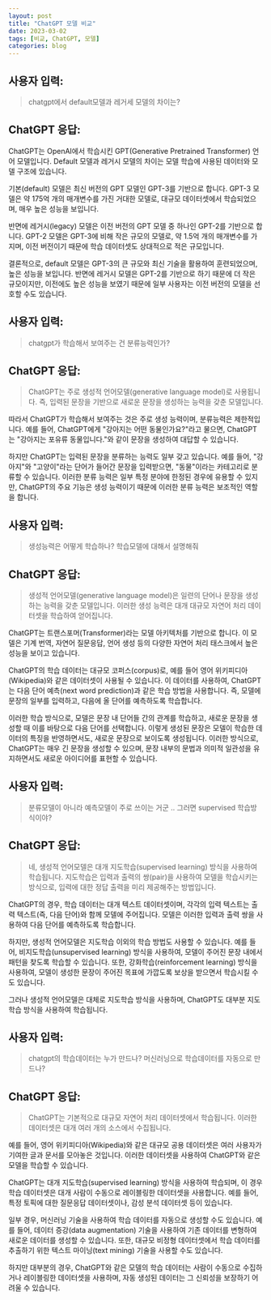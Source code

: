 ```yaml
---
layout: post
title: "ChatGPT 모델 비교"
date: 2023-03-02
tags: [비교, ChatGPT, 모델]
categories: blog
---
```


## 사용자 입력:
> chatgpt에서 default모델과 레거세 모델의 차이는?

## ChatGPT 응답:
> 

ChatGPT는 OpenAI에서 학습시킨 GPT(Generative Pretrained Transformer) 언어 모델입니다. Default 모델과 레거시 모델의 차이는 모델 학습에 사용된 데이터와 모델 구조에 있습니다.

기본(default) 모델은 최신 버전의 GPT 모델인 GPT-3를 기반으로 합니다. GPT-3 모델은 약 175억 개의 매개변수를 가진 거대한 모델로, 대규모 데이터셋에서 학습되었으며, 매우 높은 성능을 보입니다.

반면에 레거시(legacy) 모델은 이전 버전의 GPT 모델 중 하나인 GPT-2를 기반으로 합니다. GPT-2 모델은 GPT-3에 비해 작은 규모의 모델로, 약 1.5억 개의 매개변수를 가지며, 이전 버전이기 때문에 학습 데이터셋도 상대적으로 적은 규모입니다.

결론적으로, default 모델은 GPT-3의 큰 규모와 최신 기술을 활용하여 훈련되었으며, 높은 성능을 보입니다. 반면에 레거시 모델은 GPT-2를 기반으로 하기 때문에 더 작은 규모이지만, 이전에도 높은 성능을 보였기 때문에 일부 사용자는 이전 버전의 모델을 선호할 수도 있습니다.

## 사용자 입력:
> chatgpt가 학습해서 보여주는 건 분류능력인가?

## ChatGPT 응답:
> ChatGPT는 주로 생성적 언어모델(generative language model)로 사용됩니다. 즉, 입력된 문장을 기반으로 새로운 문장을 생성하는 능력을 갖춘 모델입니다. 

따라서 ChatGPT가 학습해서 보여주는 것은 주로 생성 능력이며, 분류능력은 제한적입니다. 예를 들어, ChatGPT에게 "강아지는 어떤 동물인가요?"라고 물으면, ChatGPT는 "강아지는 포유류 동물입니다."와 같이 문장을 생성하여 대답할 수 있습니다. 

하지만 ChatGPT는 입력된 문장을 분류하는 능력도 일부 갖고 있습니다. 예를 들어, "강아지"와 "고양이"라는 단어가 들어간 문장을 입력받으면, "동물"이라는 카테고리로 분류할 수 있습니다. 이러한 분류 능력은 일부 특정 분야에 한정된 경우에 유용할 수 있지만, ChatGPT의 주요 기능은 생성 능력이기 때문에 이러한 분류 능력은 보조적인 역할을 합니다.

## 사용자 입력:
> 생성능력은 어떻게 학습하나? 학습모델에 대해서 설명해줘

## ChatGPT 응답:
> 생성적 언어모델(generative language model)은 일련의 단어나 문장을 생성하는 능력을 갖춘 모델입니다. 이러한 생성 능력은 대개 대규모 자연어 처리 데이터셋을 학습하여 얻어집니다.

ChatGPT는 트랜스포머(Transformer)라는 모델 아키텍처를 기반으로 합니다. 이 모델은 기계 번역, 자연어 질문응답, 언어 생성 등의 다양한 자연어 처리 태스크에서 높은 성능을 보이고 있습니다.

ChatGPT의 학습 데이터는 대규모 코퍼스(corpus)로, 예를 들어 영어 위키피디아(Wikipedia)와 같은 데이터셋이 사용될 수 있습니다. 이 데이터를 사용하여, ChatGPT는 다음 단어 예측(next word prediction)과 같은 학습 방법을 사용합니다. 즉, 모델에 문장의 일부를 입력하고, 다음에 올 단어를 예측하도록 학습합니다.

이러한 학습 방식으로, 모델은 문장 내 단어들 간의 관계를 학습하고, 새로운 문장을 생성할 때 이를 바탕으로 다음 단어를 선택합니다. 이렇게 생성된 문장은 모델이 학습한 데이터의 특징을 반영하면서도, 새로운 문장으로 보이도록 생성됩니다. 이러한 방식으로, ChatGPT는 매우 긴 문장을 생성할 수 있으며, 문장 내부의 문법과 의미적 일관성을 유지하면서도 새로운 아이디어를 표현할 수 있습니다.

## 사용자 입력:
> 분류모델이 아니라 예측모델이 주로 쓰이는 거군 .. 그러면 supervised 학습방식이야?

## ChatGPT 응답:
> 네, 생성적 언어모델은 대개 지도학습(supervised learning) 방식을 사용하여 학습됩니다. 지도학습은 입력과 출력의 쌍(pair)을 사용하여 모델을 학습시키는 방식으로, 입력에 대한 정답 출력을 미리 제공해주는 방법입니다.

ChatGPT의 경우, 학습 데이터는 대개 텍스트 데이터셋이며, 각각의 입력 텍스트는 출력 텍스트(즉, 다음 단어)와 함께 모델에 주어집니다. 모델은 이러한 입력과 출력 쌍을 사용하여 다음 단어를 예측하도록 학습합니다.

하지만, 생성적 언어모델은 지도학습 이외의 학습 방법도 사용할 수 있습니다. 예를 들어, 비지도학습(unsupervised learning) 방식을 사용하여, 모델이 주어진 문장 내에서 패턴을 찾도록 학습할 수 있습니다. 또한, 강화학습(reinforcement learning) 방식을 사용하여, 모델이 생성한 문장이 주어진 목표에 가깝도록 보상을 받으면서 학습시킬 수도 있습니다.

그러나 생성적 언어모델은 대체로 지도학습 방식을 사용하며, ChatGPT도 대부분 지도학습 방식을 사용하여 학습됩니다.

## 사용자 입력:
> chatgpt의 학습데이터는 누가 만드나? 머신러닝으로 학습데이터를 자동으로 만드나?

## ChatGPT 응답:
> ChatGPT는 기본적으로 대규모 자연어 처리 데이터셋에서 학습됩니다. 이러한 데이터셋은 대개 여러 개의 소스에서 수집됩니다.

예를 들어, 영어 위키피디아(Wikipedia)와 같은 대규모 공용 데이터셋은 여러 사용자가 기여한 글과 문서를 모아놓은 것입니다. 이러한 데이터셋을 사용하여 ChatGPT와 같은 모델을 학습할 수 있습니다.

ChatGPT는 대개 지도학습(supervised learning) 방식을 사용하여 학습되며, 이 경우 학습 데이터셋은 대개 사람이 수동으로 레이블링한 데이터셋을 사용합니다. 예를 들어, 특정 토픽에 대한 질문응답 데이터셋이나, 감성 분석 데이터셋 등이 있습니다.

일부 경우, 머신러닝 기술을 사용하여 학습 데이터를 자동으로 생성할 수도 있습니다. 예를 들어, 데이터 증강(data augmentation) 기술을 사용하여 기존 데이터를 변형하여 새로운 데이터를 생성할 수 있습니다. 또한, 대규모 비정형 데이터셋에서 학습 데이터를 추출하기 위한 텍스트 마이닝(text mining) 기술을 사용할 수도 있습니다.

하지만 대부분의 경우, ChatGPT와 같은 모델의 학습 데이터는 사람이 수동으로 수집하거나 레이블링한 데이터셋을 사용하며, 자동 생성된 데이터는 그 신뢰성을 보장하기 어려울 수 있습니다.

